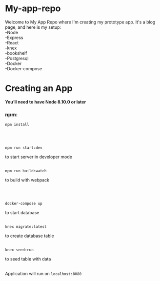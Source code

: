 # My-app-repo

Welcome to My App Repo where I'm creating my prototype app.
It's a blog page, and here is my setup:<br>
  -Node<br>
  -Express<br>
  -React<br>
  -knex<br>
  -bookshelf<br>
  -Postgresql<br>
  -Docker<br>
  -Docker-compose<br>
  
  
# Creating an App
<strong> You’ll need to have Node 8.10.0 or later</strong> <br>
  
### npm:
  
``` 
npm install 
```
 <br></br>
```
npm run start:dev
```
to start server in developer mode
<br></br>

```
npm run build:watch
```
to build with webpack

 <br></br>
```
docker-compose up
```
 
to start database
<br></br>
 
``` 
knex migrate:latest
```
to create database table
<br></br>

 ```
 knex seed:run
 ```
 to seed table with data
 <br></br>

Application will run on `localhost:8080`
